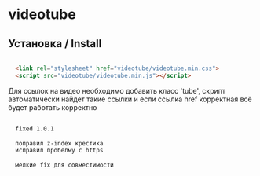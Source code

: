 # videotube

## Установка / Install

```html

  <link rel="stylesheet" href="videotube/videotube.min.css">
  <script src="videotube/videotube.min.js"></script>

```


Для ссылок на видео необходимо добавить класс 'tube', скрипт автоматически найдет такие ссылки и если ссылка href корректная всё будет работать корректно


```bash

  fixed 1.0.1
  
  поправил z-index крестика
  исправил пробелму с https
  
  мелкие fix для совместимости

```
